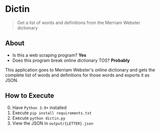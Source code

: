 # Dictin

> Get a list of words and definitions from the Merriam Webster dictionary

## About

- Is this a web scraping program? **Yes**
- Does this program break online dictionary TOS? **Probably**

This application goes to Merriam Webster's online dictionary and gets the complete list of words and definitions for those words and exports it as JSON.

## How to Execute

0. Have `Python 3.9+` installed
1. Execute `pip install requirements.txt`
2. Execute `python dictin.py`
3. View the JSON in `output/{LETTER}.json`
